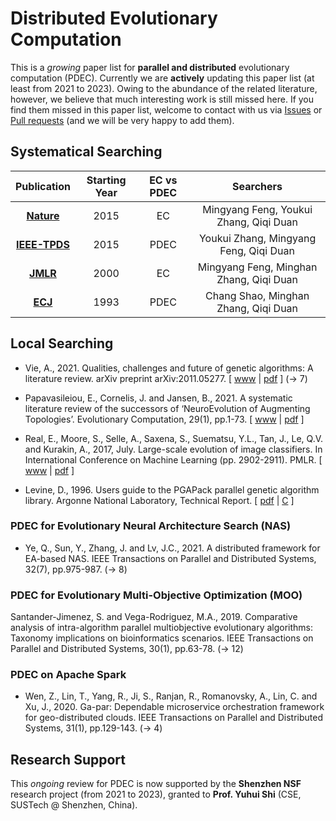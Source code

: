 # Distributed Evolutionary Computation

This is a *growing* paper list for **parallel and distributed** evolutionary computation (PDEC). Currently we are **actively** updating this paper list (at least from 2021 to 2023). Owing to the abundance of the related literature, however, we believe that much interesting work is still missed here. If you find them missed in this paper list, welcome to contact with us via [Issues](https://github.com/Evolutionary-Intelligence/DistributedEvolutionaryComputation/issues) or [Pull requests](https://github.com/Evolutionary-Intelligence/DistributedEvolutionaryComputation/pulls) (and we will be very happy to add them).

## Systematical Searching

| Publication | Starting Year | EC vs PDEC | Searchers |
|:-----------:|:-------------:|:----------:|:---------:|
| **[Nature](https://www.nature.com/)** | 2015 | EC | Mingyang Feng, Youkui Zhang, Qiqi Duan |
| **[IEEE-TPDS](https://ieeexplore.ieee.org/xpl/RecentIssue.jsp?punumber=71)** | 2015 | PDEC | Youkui Zhang, Mingyang Feng, Qiqi Duan |
| **[JMLR](https://jmlr.org/)** | 2000 | EC | Mingyang Feng, Minghan Zhang, Qiqi Duan |
| **[ECJ](https://direct.mit.edu/evco)** | 1993 | PDEC | Chang Shao, Minghan Zhang, Qiqi Duan |

## Local Searching

* Vie, A., 2021. Qualities, challenges and future of genetic algorithms: A literature review. arXiv preprint arXiv:2011.05277. [ [www](https://arxiv.org/abs/2011.05277) | [pdf](https://arxiv.org/pdf/2011.05277.pdf) ] (-> 7)

* Papavasileiou, E., Cornelis, J. and Jansen, B., 2021. A systematic literature review of the successors of ‘NeuroEvolution of Augmenting Topologies’. Evolutionary Computation, 29(1), pp.1-73. [ [www](https://direct.mit.edu/evco/article/29/1/1/97341/A-Systematic-Literature-Review-of-the-Successors) | [pdf](https://watermark.silverchair.com/evco_a_00282.pdf?token=AQECAHi208BE49Ooan9kkhW_Ercy7Dm3ZL_9Cf3qfKAc485ysgAAAnswggJ3BgkqhkiG9w0BBwagggJoMIICZAIBADCCAl0GCSqGSIb3DQEHATAeBglghkgBZQMEAS4wEQQM5IknuF7Uj1N04MU0AgEQgIICLsDHBvkrfQqhOBZ1OMP265Bi3eSYgxgaz6fefWRi4pQ0fRTM-R8DCnym2-ya-i91SIvHYef_bT_wCfpGIOwJFfTrTvn62Aek1MSufQK4V37jnB2iLeS2raDBjFeKub8EtYVtqjklYX7IRkptwIJ1Fzw_lWnKQVP2hFGCAd_hq4NI4Qog00WeDgXX-kXJpKzeqiyPQ9VxzzRygnRJy8atHHpLbkdcdiKFgSHpvE8Sbcj47M8ojqF8cbFnkHJQhYrtpI_I6wFdLpRreosIvis2NrL9iX8wds2BVpQGO7PmRsOzbvjGeVqBbyP3pHv7YxiFJ2nPHZTnQFj4NMfLhQUonjZuZfIT4SZ3gdjeGvMMUE6Nrrif3yFUw-fwQ7CFCCHtvugwzdTIBukT9GqrROhzUBL37pLZxPympkGlcyLSro2pu9KC7YN0r4EhKBJSvfrkSLjYXbW9wXzVhs_1GFMGsX3jxwxWE1Y7i2iOj2IuqSM444_HKirAklnNEXue6r5FZuXt5Z2nowcjvwv4WW-v3Yvwp6ioehqDMR34hUP98jVQg6x5gQ9xTFnleyKH1NTIWl1AeDza9_wWfdjiOwhITtTMvEYwkhhJCMhf1j-yq7EVo7jGZ9d2WWs8Il7Bxtmc5XETi89NCKJcxtTVgpKez6x8C7XduYbjYXTqjdgRtvcWtLfui9NQoridCtx9AuRGRf8GZdL5ScOi35-pnINwgG7wj3dtYf8jjrH2lqoHrA) ]

* Real, E., Moore, S., Selle, A., Saxena, S., Suematsu, Y.L., Tan, J., Le, Q.V. and Kurakin, A., 2017, July. Large-scale evolution of image classifiers. In International Conference on Machine Learning (pp. 2902-2911). PMLR. [ [www](http://proceedings.mlr.press/v70/real17a.html) | [pdf](http://proceedings.mlr.press/v70/real17a/real17a.pdf) ]

* Levine, D., 1996. Users guide to the PGAPack parallel genetic algorithm library. Argonne National Laboratory, Technical Report. [ [pdf](https://ftp.mcs.anl.gov/pub/tech_reports/reports/ANL9518.pdf) | [C](https://ftp.mcs.anl.gov/pub/pgapack/) ]

### PDEC for Evolutionary Neural Architecture Search (NAS)

* Ye, Q., Sun, Y., Zhang, J. and Lv, J.C., 2021. A distributed framework for EA-based NAS. IEEE Transactions on Parallel and Distributed Systems, 32(7), pp.975-987. (-> 8)

### PDEC for Evolutionary Multi-Objective Optimization (MOO)

Santander-Jimenez, S. and Vega-Rodriguez, M.A., 2019. Comparative analysis of intra-algorithm parallel multiobjective evolutionary algorithms: Taxonomy implications on bioinformatics scenarios. IEEE Transactions on Parallel and Distributed Systems, 30(1), pp.63-78. (-> 12)

### PDEC on Apache Spark

* Wen, Z., Lin, T., Yang, R., Ji, S., Ranjan, R., Romanovsky, A., Lin, C. and Xu, J., 2020. Ga-par: Dependable microservice orchestration framework for geo-distributed clouds. IEEE Transactions on Parallel and Distributed Systems, 31(1), pp.129-143. (-> 4)

## Research Support

This *ongoing* review for PDEC is now supported by the **Shenzhen NSF** research project (from 2021 to 2023), granted to **Prof. Yuhui Shi** (CSE, SUSTech @ Shenzhen, China).

